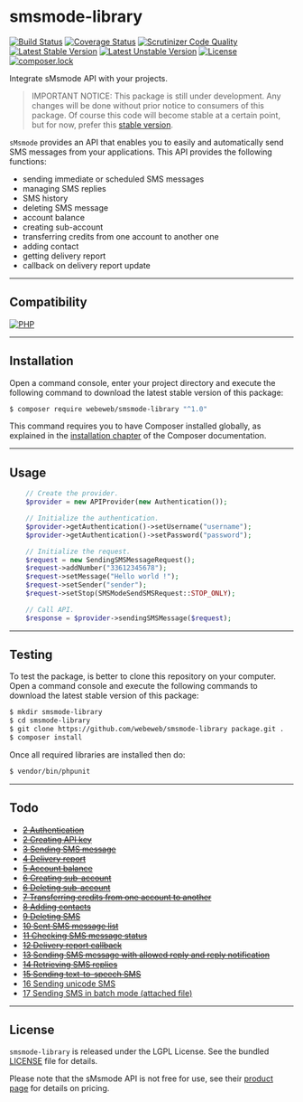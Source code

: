 smsmode-library
===============

[![Build Status](https://travis-ci.org/webeweb/smsmode-library.svg?branch=master)](https://travis-ci.org/webeweb/smsmode-library)
[![Coverage Status](https://coveralls.io/repos/github/webeweb/smsmode-library/badge.svg?branch=master)](https://coveralls.io/github/webeweb/smsmode-library?branch=master)
[![Scrutinizer Code Quality](https://scrutinizer-ci.com/g/webeweb/smsmode-library/badges/quality-score.png?b=master)](https://scrutinizer-ci.com/g/webeweb/smsmode-library/?branch=master)
[![Latest Stable Version](https://poser.pugx.org/webeweb/smsmode-library/v/stable)](https://packagist.org/packages/webeweb/smsmode-library)
[![Latest Unstable Version](https://poser.pugx.org/webeweb/smsmode-library/v/unstable)](https://packagist.org/packages/webeweb/smsmode-library)
[![License](https://poser.pugx.org/webeweb/smsmode-library/license)](https://packagist.org/packages/webeweb/smsmode-library)
[![composer.lock](https://poser.pugx.org/webeweb/smsmode-library/composerlock)](https://packagist.org/packages/webeweb/smsmode-library)

Integrate sMsmode API with your projects.

> IMPORTANT NOTICE: This package is still under development. Any changes will be
> done without prior notice to consumers of this package. Of course this code
> will become stable at a certain point, but for now, prefer this
> [stable version](https://github.com/webeweb/smsmode-library/tree/v1.0.8).

`sMsmode` provides an API that enables you to easily and automatically send SMS
messages from your applications. This API provides the following functions:

- sending immediate or scheduled SMS messages
- managing SMS replies
- SMS history
- deleting SMS message
- account balance
- creating sub-account
- transferring credits from one account to another one
- adding contact
- getting delivery report
- callback on delivery report update

---

## Compatibility

[![PHP](https://img.shields.io/badge/PHP-%5E5.6%7C%5E7.0-blue.svg)](http://php.net)

---

## Installation

Open a command console, enter your project directory and execute the following
command to download the latest stable version of this package:

```bash
$ composer require webeweb/smsmode-library "^1.0"
```

This command requires you to have Composer installed globally, as explained in
the [installation chapter](https://getcomposer.org/doc/00-intro.md) of the
Composer documentation.

---

## Usage

```php
    // Create the provider.
    $provider = new APIProvider(new Authentication());

    // Initialize the authentication.
    $provider->getAuthentication()->setUsername("username");
    $provider->getAuthentication()->setPassword("password");

    // Initialize the request.
    $request = new SendingSMSMessageRequest();
    $request->addNumber("33612345678");
    $request->setMessage("Hello world !");
    $request->setSender("sender");
    $request->setStop(SMSModeSendSMSRequest::STOP_ONLY);

    // Call API.
    $response = $provider->sendingSMSMessage($request);
```

---

## Testing

To test the package, is better to clone this repository on your computer.
Open a command console and execute the following commands to download the latest
stable version of this package:

```bash
$ mkdir smsmode-library
$ cd smsmode-library
$ git clone https://github.com/webeweb/smsmode-library package.git .
$ composer install
```

Once all required libraries are installed then do:

```bash
$ vendor/bin/phpunit
```

---

## Todo

- ~~[2 Authentication](https://www.smsmode.com/pdf/fiche-api-http.pdf)~~
- ~~[2 Creating API key](https://www.smsmode.com/pdf/fiche-api-http.pdf)~~
- ~~[3 Sending SMS message](https://www.smsmode.com/pdf/fiche-api-http.pdf)~~
- ~~[4 Delivery report](https://www.smsmode.com/pdf/fiche-api-http.pdf)~~
- ~~[5 Account balance](https://www.smsmode.com/pdf/fiche-api-http.pdf)~~
- ~~[6 Creating sub-account](https://www.smsmode.com/pdf/fiche-api-http.pdf)~~
- ~~[6 Deleting sub-account](https://www.smsmode.com/pdf/fiche-api-http.pdf)~~
- ~~[7 Transferring credits from one account to another](https://www.smsmode.com/pdf/fiche-api-http.pdf)~~
- ~~[8 Adding contacts](https://www.smsmode.com/pdf/fiche-api-http.pdf)~~
- ~~[9 Deleting SMS](https://www.smsmode.com/pdf/fiche-api-http.pdf)~~
- ~~[10 Sent SMS message list](https://www.smsmode.com/pdf/fiche-api-http.pdf)~~
- ~~[11 Checking SMS message status](https://www.smsmode.com/pdf/fiche-api-http.pdf)~~
- ~~[12 Delivery report callback](https://www.smsmode.com/pdf/fiche-api-http.pdf)~~
- ~~[13 Sending SMS message with allowed reply and reply notification](https://www.smsmode.com/pdf/fiche-api-http.pdf)~~
- ~~[14 Retrieving SMS replies](https://www.smsmode.com/pdf/fiche-api-http.pdf)~~
- ~~[15 Sending text-to-speech SMS](https://www.smsmode.com/pdf/fiche-api-http.pdf)~~
- [16 Sending unicode SMS](https://www.smsmode.com/pdf/fiche-api-http.pdf)
- [17 Sending SMS in batch mode (attached file)](https://www.smsmode.com/pdf/fiche-api-http.pdf)

---

## License

`smsmode-library` is released under the LGPL License. See the bundled [LICENSE](LICENSE)
file for details.

Please note that the sMsmode API is not free for use, see their
[product page](https://www.smsmode.com/tarifs-sms/) for details on pricing.

